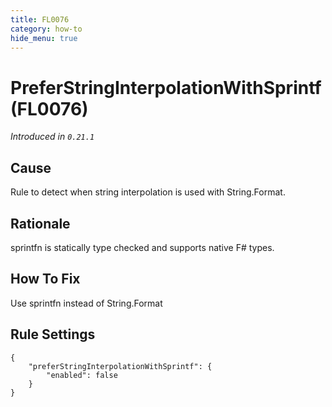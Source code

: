 ```yaml
---
title: FL0076
category: how-to
hide_menu: true
---
```


# PreferStringInterpolationWithSprintf (FL0076)

*Introduced in `0.21.1`*

## Cause

Rule to detect when string interpolation is used with String.Format.

## Rationale

sprintfn is statically type checked and supports native F# types.

## How To Fix

Use sprintfn instead of String.Format

## Rule Settings

    {
        "preferStringInterpolationWithSprintf": {
            "enabled": false
        }
    }
